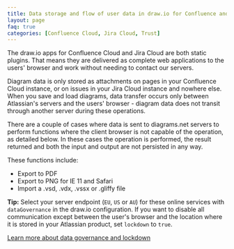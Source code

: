 ```yaml
---
title: Data storage and flow of user data in draw.io for Confluence and Jira Cloud
layout: page
faq: true
categories: [Confluence Cloud, Jira Cloud, Trust]
---
```


The draw.io apps for Confluence Cloud and Jira Cloud are both static plugins. That means they are delivered as complete web applications to the users' browser and work without needing to contact our servers.

Diagram data is only stored as attachments on pages in your Confluence Cloud instance, or on issues in your Jira Cloud instance and nowhere else. When you save and load diagrams, data transfer occurs only between Atlassian's servers and the users' browser - diagram data does not transit through another server during these operations.

There are a couple of cases where data is sent to diagrams.net servers to perform functions where the client browser is not capable of the operation, as detailed below. In these cases the operation is performed, the result returned and both the input and output are not persisted in any way. 

These functions include:

* Export to PDF
* Export to PNG for IE 11 and Safari
* Import a .vsd, .vdx, .vssx or .gliffy file

**Tip:** Select your server endpoint (``EU``, ``US`` or ``AU``) for these online services with ``dataGovernance`` in the draw.io configuration. If you want to disable all communication except between the user's browser and the location where it is stored in your Atlassian product, set ``lockdown`` to ``true``. 

[Learn more about data governance and lockdown](/blog/data-governance-lockdown.html)
